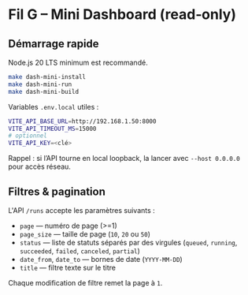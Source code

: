 # Fil G – Mini Dashboard (read‑only)

## Démarrage rapide

Node.js 20 LTS minimum est recommandé.

```bash
make dash-mini-install
make dash-mini-run
make dash-mini-build
```

Variables `.env.local` utiles :

```bash
VITE_API_BASE_URL=http://192.168.1.50:8000
VITE_API_TIMEOUT_MS=15000
# optionnel
VITE_API_KEY=<clé>
```

Rappel : si l’API tourne en local loopback, la lancer avec `--host 0.0.0.0` pour accès réseau.

## Filtres & pagination

L'API `/runs` accepte les paramètres suivants :

- `page` — numéro de page (>=1)
- `page_size` — taille de page (`10`, `20` ou `50`)
- `status` — liste de statuts séparés par des virgules (`queued`, `running`, `succeeded`, `failed`, `canceled`, `partial`)
- `date_from`, `date_to` — bornes de date (`YYYY-MM-DD`)
- `title` — filtre texte sur le titre

Chaque modification de filtre remet la page à `1`.
